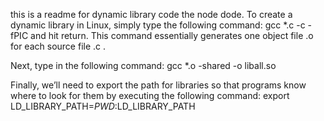 this is a readme for dynamic library
code the node dode.
To create a dynamic library in Linux, simply type the following command: gcc *.c -c -fPIC and hit return. This command essentially generates one object file .o for each source file .c . 

Next, type in the following command: gcc *.o -shared -o liball.so

Finally, we’ll need to export the path for libraries so that programs know where to look for them by executing the following command: export LD_LIBRARY_PATH=$PWD:$LD_LIBRARY_PATH


